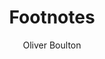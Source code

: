 ---
title: Footnotes
subtitle: Oliver Boulton
description: "Essay\nPublisher: Revue Diorama (No.2, Geometric City), 2020\nDesign: Oliver Boulton\nOffset and stapled, 280 × 210.\nISSN: 2679-8980
"
---